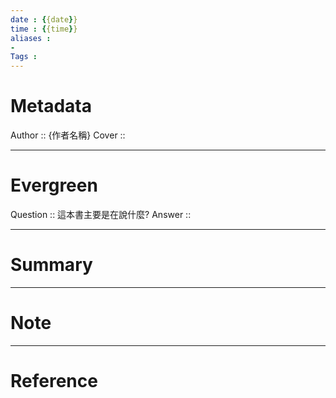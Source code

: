 ```yaml
---
date : {{date}}
time : {{time}}
aliases : 
- 
Tags : 
---
```

# Metadata
Author :: {作者名稱}
Cover ::

 
---
# Evergreen
Question :: 這本書主要是在說什麼?
Answer ::

---
# Summary


---
# Note


---
# Reference

